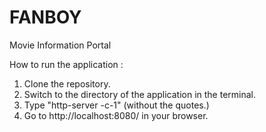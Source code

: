 # FANBOY
Movie Information Portal

How to run the application :

1. Clone the repository.
2. Switch to the directory of the application in the terminal.
3. Type "http-server -c-1" (without the quotes.)
4. Go to http://localhost:8080/ in your browser.


